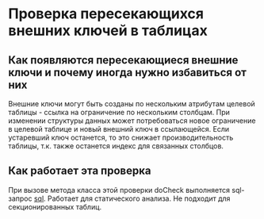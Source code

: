 # Проверка пересекающихся внешних ключей в таблицах

## Как появляются пересекающиеся внешние ключи и почему иногда нужно избавиться от них
Внешние ключи могут быть созданы по нескольким атрибутам целевой таблицы - ссылка на ограничение по нескольким столбцам.
При изменении структуры данных может потребоваться новое ограничение в целевой таблице и новый внешний ключ в ссылающейся. Если устаревший ключ останется, то это снижает производительность таблицы, т.к. также останется индекс для связанных столбцов.

## Как работает эта проверка
При вызове метода класса этой проверки doCheck выполняется sql-запрос [sql](https://github.com/mfvanek/pg-index-health-sql/blob/master/sql/intersected_foreign_keys.sql).
Работает для статического анализа.
Не подходит для секционированных таблиц.
